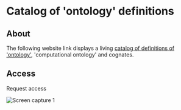 # Catalog of 'ontology' definitions
## About
The following website link displays a living [catalog of definitions of 'ontology'](https://docs.google.com/spreadsheets/d/1UffVGUc0rWOxwZUAh8rd43WOXs9eLSsY/edit?usp=sharing&ouid=111552135481476528005&rtpof=true&sd=true), 'computational ontology' and cognates. 
## Access
Request access

![Screen capture 1](https://github.com/rrovetto/Ontolog-Development-Guidelines/blob/ScreenCapture_CatalogOntoDefinitions_1.JPG?raw=true)

